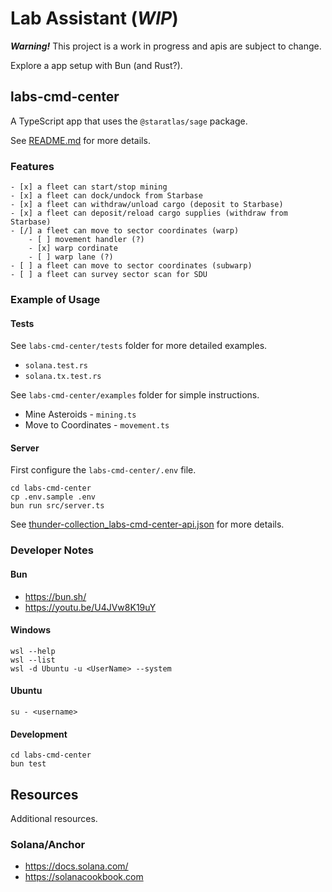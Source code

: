 # Lab Assistant (*WIP*)

**_Warning!_** This project is a work in progress and apis are subject to change. 

Explore a app setup with Bun (and Rust?).

## labs-cmd-center

A TypeScript app that uses the `@staratlas/sage` package.

See [README.md](labs-cmd-center/README.md) for more details.

### Features

```
- [x] a fleet can start/stop mining
- [x] a fleet can dock/undock from Starbase
- [x] a fleet can withdraw/unload cargo (deposit to Starbase)
- [x] a fleet can deposit/reload cargo supplies (withdraw from Starbase)
- [/] a fleet can move to sector coordinates (warp)
    - [ ] movement handler (?)
    - [x] warp cordinate
    - [ ] warp lane (?)
- [ ] a fleet can move to sector coordinates (subwarp)
- [ ] a fleet can survey sector scan for SDU
```

### Example of Usage

#### Tests

See `labs-cmd-center/tests` folder for more detailed examples.

* `solana.test.rs`
* `solana.tx.test.rs`

See `labs-cmd-center/examples` folder for simple instructions.

* Mine Asteroids - `mining.ts`
* Move to Coordinates - `movement.ts`

#### Server

First configure the `labs-cmd-center/.env` file.

```
cd labs-cmd-center
cp .env.sample .env
bun run src/server.ts
```

See [thunder-collection_labs-cmd-center-api.json](docs/thunder-collection_labs-cmd-center-api.json) for more details.

### Developer Notes

#### Bun

* https://bun.sh/
* https://youtu.be/U4JVw8K19uY

#### Windows

```
wsl --help
wsl --list
wsl -d Ubuntu -u <UserName> --system
```

#### Ubuntu

```
su - <username>
```

#### Development

```
cd labs-cmd-center
bun test
```

## Resources

Additional resources.

### Solana/Anchor

* https://docs.solana.com/
* https://solanacookbook.com
